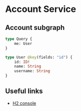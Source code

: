 # Account Service

## Account subgraph

```graphql
type Query {
    me: User
}

type User @key(fields: "id") {
    id: ID!
    name: String
    username: String
}
```

## Useful links
- [H2 console](http://localhost:8081/h2-console)
